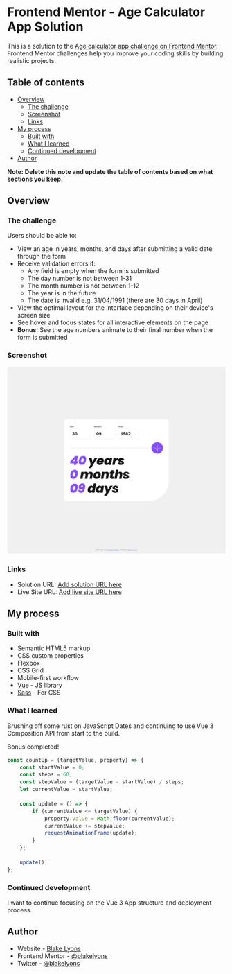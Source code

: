 # Frontend Mentor - Age Calculator App Solution

This is a solution to the [Age calculator app challenge on Frontend Mentor](https://www.frontendmentor.io/challenges/age-calculator-app-dF9DFFpj-Q). Frontend Mentor challenges help you improve your coding skills by building realistic projects.

## Table of contents

-   [Overview](#overview)
    -   [The challenge](#the-challenge)
    -   [Screenshot](#screenshot)
    -   [Links](#links)
-   [My process](#my-process)
    -   [Built with](#built-with)
    -   [What I learned](#what-i-learned)
    -   [Continued development](#continued-development)
-   [Author](#author)

**Note: Delete this note and update the table of contents based on what sections you keep.**

## Overview

### The challenge

Users should be able to:

-   View an age in years, months, and days after submitting a valid date through the form
-   Receive validation errors if:
    -   Any field is empty when the form is submitted
    -   The day number is not between 1-31
    -   The month number is not between 1-12
    -   The year is in the future
    -   The date is invalid e.g. 31/04/1991 (there are 30 days in April)
-   View the optimal layout for the interface depending on their device's screen size
-   See hover and focus states for all interactive elements on the page
-   **Bonus**: See the age numbers animate to their final number when the form is submitted

### Screenshot

![](./Frontend-Mentor-Age-calculator-app-screenshot.png)

### Links

-   Solution URL: [Add solution URL here](https://github.com/blakelyons/frontend-mentor-age-calculator)
-   Live Site URL: [Add live site URL here](https://frontend-mentor-age-calculator.pages.dev/)

## My process

### Built with

-   Semantic HTML5 markup
-   CSS custom properties
-   Flexbox
-   CSS Grid
-   Mobile-first workflow
-   [Vue](https://vuejs.org/guide/introduction.html) - JS library
-   [Sass](https://sass-lang.com/) - For CSS

### What I learned

Brushing off some rust on JavaScript Dates and continuing to use Vue 3 Composition API from start to the build.

Bonus completed!

```js
const countUp = (targetValue, property) => {
    const startValue = 0;
    const steps = 60;
    const stepValue = (targetValue - startValue) / steps;
    let currentValue = startValue;

    const update = () => {
        if (currentValue <= targetValue) {
            property.value = Math.floor(currentValue);
            currentValue += stepValue;
            requestAnimationFrame(update);
        }
    };

    update();
};
```

### Continued development

I want to continue focusing on the Vue 3 App structure and deployment process.

## Author

-   Website - [Blake Lyons](https://www.blakelyons.com)
-   Frontend Mentor - [@blakelyons](https://www.frontendmentor.io/profile/blakelyons)
-   Twitter - [@blakelyons](https://www.twitter.com/blakelyons)
